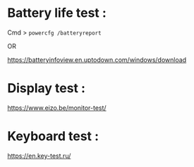 # Battery life test :
Cmd > `powercfg /batteryreport`

OR

https://batteryinfoview.en.uptodown.com/windows/download

# Display test : 
https://www.eizo.be/monitor-test/
# Keyboard test :
https://en.key-test.ru/
